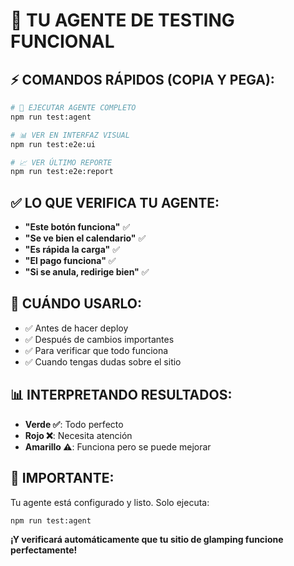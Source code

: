 # 🤖 TU AGENTE DE TESTING FUNCIONAL

## ⚡ COMANDOS RÁPIDOS (COPIA Y PEGA):

```bash
# 🤖 EJECUTAR AGENTE COMPLETO
npm run test:agent

# 📊 VER EN INTERFAZ VISUAL  
npm run test:e2e:ui

# 📈 VER ÚLTIMO REPORTE
npm run test:e2e:report
```

## ✅ LO QUE VERIFICA TU AGENTE:

- **"Este botón funciona"** ✅
- **"Se ve bien el calendario"** ✅  
- **"Es rápida la carga"** ✅
- **"El pago funciona"** ✅
- **"Si se anula, redirige bien"** ✅

## 🎯 CUÁNDO USARLO:

- ✅ Antes de hacer deploy
- ✅ Después de cambios importantes
- ✅ Para verificar que todo funciona
- ✅ Cuando tengas dudas sobre el sitio

## 📊 INTERPRETANDO RESULTADOS:

- **Verde ✅**: Todo perfecto
- **Rojo ❌**: Necesita atención  
- **Amarillo ⚠️**: Funciona pero se puede mejorar

## 🚨 IMPORTANTE:

Tu agente está configurado y listo. Solo ejecuta:
```bash
npm run test:agent
```

**¡Y verificará automáticamente que tu sitio de glamping funcione perfectamente!**